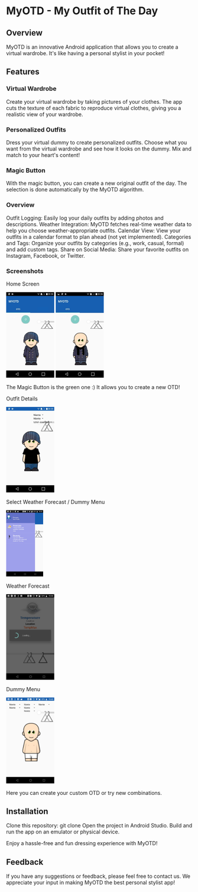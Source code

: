 # MyOTD - My Outfit of The Day

## Overview

MyOTD is an innovative Android application that allows you to create a virtual wardrobe. It's like having a personal stylist in your pocket!

## Features

### Virtual Wardrobe

Create your virtual wardrobe by taking pictures of your clothes. The app cuts the texture of each fabric to reproduce virtual clothes, giving you a realistic view of your wardrobe.

### Personalized Outfits

Dress your virtual dummy to create personalized outfits. Choose what you want from the virtual wardrobe and see how it looks on the dummy. Mix and match to your heart's content!

### Magic Button

With the magic button, you can create a new original outfit of the day. The selection is done automatically by the MyOTD algorithm.

### Overview
Outfit Logging: Easily log your daily outfits by adding photos and descriptions.
Weather Integration: MyOTD fetches real-time weather data to help you choose weather-appropriate outfits.
Calendar View: View your outfits in a calendar format to plan ahead (not yet implemented).
Categories and Tags: Organize your outfits by categories (e.g., work, casual, formal) and add custom tags.
Share on Social Media: Share your favorite outfits on Instagram, Facebook, or Twitter.

### Screenshots
Home Screen

<img src="MyOTD (2).jpeg" alt="Prototype of Connected Can" width="130">
<img src="MyOTD (3).jpeg" alt="Prototype of Connected Can" width="130">

The Magic Button is the green one :)
It allows you to create a new OTD!

Outfit Details

<img src="MyOTD (4).jpeg" alt="Prototype of Connected Can" width="130">

Select Weather Forecast / Dummy Menu

<img src="MyOTD (7).jpeg" alt="Prototype of Connected Can" width="100">

Weather Forecast

<img src="MyOTD (10).jpeg" alt="Prototype of Connected Can" width="130">

Dummy Menu

<img src="MyOTD (11).jpeg" alt="Prototype of Connected Can" width="130">

Here you can create your custom OTD or try new combinations.

## Installation
Clone this repository: git clone 
Open the project in Android Studio.
Build and run the app on an emulator or physical device.

Enjoy a hassle-free and fun dressing experience with MyOTD!

## Feedback

If you have any suggestions or feedback, please feel free to contact us. We appreciate your input in making MyOTD the best personal stylist app!
